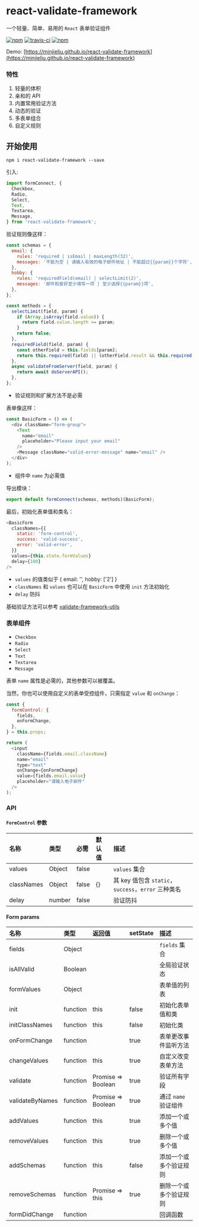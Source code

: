 # react-validate-framework

一个轻量、简单、易用的 `React` 表单验证组件

[![npm](https://img.shields.io/npm/v/react-validate-framework.svg?style=flat-square)](https://www.npmjs.com/package/react-validate-framework)
[![travis-ci](https://travis-ci.org/MinJieLiu/react-validate-framework.svg?branch=master)](https://travis-ci.org/MinJieLiu/react-validate-framework)
[![npm](https://img.shields.io/npm/dt/react-validate-framework.svg?style=flat-square)](https://github.com/MinJieLiu/react-validate-framework)

Demo: [https://minjieliu.github.io/react-validate-framework](https://minjieliu.github.io/react-validate-framework)

### 特性

 1. 轻量的体积
 1. 亲和的 API
 1. 内置常用验证方法
 1. 动态的验证
 1. 多表单组合
 1. 自定义规则


## 开始使用

    npm i react-validate-framework --save

引入:

```js
import formConnect, {
  Checkbox,
  Radio,
  Select,
  Text,
  Textarea,
  Message,
} from 'react-validate-framework';
```

验证规则像这样：

```js
const schemas = {
  email: {
    rules: 'required | isEmail | maxLength(32)',
    messages: '不能为空 | 请输入有效的电子邮件地址 | 不能超过{{param}}个字符',
  },
  hobby: {
    rules: 'requiredField(email) | selectLimit(2)',
    messages: '邮件和爱好至少填写一项 | 至少选择{{param}}项',
  },
};

const methods = {
  selectLimit(field, param) {
    if (Array.isArray(field.value)) {
      return field.value.length >= param;
    }
    return false;
  },
  requiredField(field, param) {
    const otherField = this.fields[param];
    return this.required(field) || (otherField.result && this.required(otherField));
  },
  async validateFromServer(field, param) {
    return await doServerAPI();
  },
};
```

 * 验证规则和扩展方法不是必需

表单像这样：

```js
const BasicForm = () => (
  <div className="form-group">
    <Text
      name="email"
      placeholder="Please input your email"
    />
    <Message className="valid-error-message" name="email" />
  </div>
);
```

 * 组件中 `name` 为必需值

导出模块：

```js
export default formConnect(schemas, methods)(BasicForm);
```

最后，初始化表单值和类名：

```js
<BasicForm
  classNames={{
    static: 'form-control',
    success: 'valid-success',
    error: 'valid-error',
  }}
  values={this.state.formValues}
  delay={100}
/>
```


 * `values` 的值类似于 { email: '', hobby: ['2'] }
 * `classNames` 和 `values` 也可以在 `BasicForm` 中使用 `init` 方法初始化
 * `delay` 防抖

基础验证方法可以参考 [validate-framework-utils](https://github.com/MinJieLiu/validate-framework-utils)

### 表单组件

 * `Checkbox`
 * `Radio`
 * `Select`
 * `Text`
 * `Textarea`
 * `Message`

表单 `name` 属性是必需的，其他参数可以被覆盖。

当然，你也可以使用自定义的表单受控组件，只需指定 `value` 和 `onChange`：

```js
const {
  formControl: {
    fields,
    onFormChange,
  },
} = this.props;

return (
  <input
    className={fields.email.className}
    name="email"
    type="text"
    onChange={onFormChange}
    value={fields.email.value}
    placeholder="请输入电子邮件"
  />
);
```

### API

#### `FormControl` 参数

| 名称 | 类型 | 必需 | 默认值 | 描述 |
| :--- | :--- | :--- | :--- | :--- |
| values | Object | false | | `values` 集合 |
| classNames | Object | false | {} | 其 key 值包含 `static`，`success`，`error` 三种类名 |
| delay | number | false | | 验证防抖 |

#### Form params

| 名称 | 类型 | 返回值 | setState | 描述 |
| :--- | :--- | :--- | :--- | :--- |
| fields | Object | | | `fields` 集合 |
| isAllValid | Boolean | | | 全局验证状态 |
| formValues | Object | | | 表单值的列表 |
| init | function | this | false | 初始化表单值和类 |
| initClassNames | function | this | false | 初始化类 |
| onFormChange | function | | true | 表单更改事件监听方法 |
| changeValues | function | this | true | 自定义改变表单方法 |
| validate | function | Promise => Boolean | true | 验证所有字段 |
| validateByNames | function | Promise => Boolean | true | 通过 `name` 验证组件 |
| addValues | function | this | true | 添加一个或多个值 |
| removeValues | function | this | true | 删除一个或多个值 |
| addSchemas | function | this | false | 添加一个或多个验证规则 |
| removeSchemas | function | Promise => this | true | 删除一个或多个验证规则 |
| formDidChange | function | | | 回调函数 |
